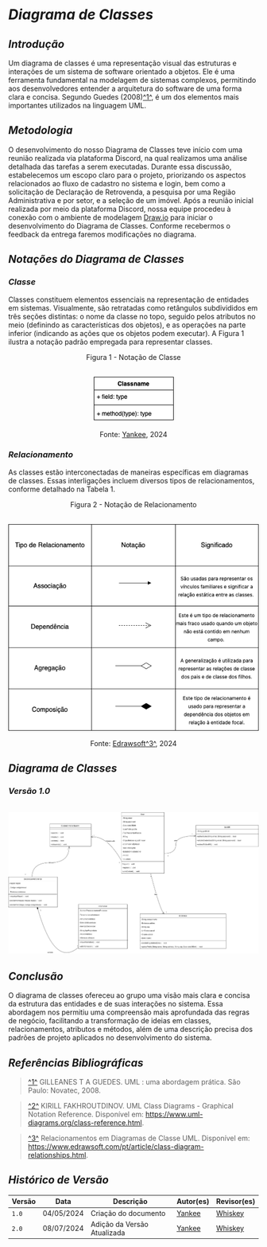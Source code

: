 # <a> *Diagrama de Classes* </a>

## <a> *Introdução* </a>

Um diagrama de classes é uma representação visual das estruturas e interações de um sistema de software orientado a objetos. Ele é uma ferramenta fundamental na modelagem de sistemas complexos, permitindo aos desenvolvedores entender a arquitetura do software de uma forma clara e concisa. Segundo Guedes (2008)<a id="REF1" href="#anchor_1">^1^</a>, é um dos elementos mais importantes utilizados na linguagem UML.

## <a> *Metodologia* </a>

O desenvolvimento do nosso Diagrama de Classes teve início com uma reunião realizada via plataforma Discord, na qual realizamos uma análise detalhada das tarefas a serem executadas. Durante essa discussão, estabelecemos um escopo claro para o projeto, priorizando os aspectos relacionados ao fluxo de cadastro no sistema e login, bem como a solicitação de Declaração de Retrovenda, a pesquisa por uma Região Administrativa e por setor, e a seleção de um imóvel. Após a reunião inicial realizada por meio da plataforma Discord, nossa equipe procedeu à conexão com o ambiente de modelagem [Draw.io](https://app.diagrams.net) para iniciar o desenvolvimento do Diagrama de Classes. Conforme recebermos o feedback da entrega faremos modificações no diagrama.

## <a> *Notações do Diagrama de Classes* </a>

### <a> *Classe* </a>


Classes constituem elementos essenciais na representação de entidades em sistemas. Visualmente, são retratadas como retângulos subdivididos em três seções distintas: o nome da classe no topo, seguido pelos atributos no meio (definindo as características dos objetos), e as operações na parte inferior (indicando as ações que os objetos podem executar). A Figura 1 ilustra a notação padrão empregada para representar classes.

<center>
Figura 1 - Notação de Classe 

<br> ![alt text](../Assets/DiagramaUML/classname.png) <br>

<font>Fonte: <a href="[Yankee](../../Subgrupos/Yankee.md">Yankee</a>, 2024</font>

</center>

### <a> *Relacionamento* </a>
As classes estão interconectadas de maneiras específicas em diagramas de classes. Essas interligações incluem diversos tipos de relacionamentos, conforme detalhado na Tabela 1.

<center>
Figura 2 - Notação de Relacionamento 

<br> ![alt text](../Assets/DiagramaUML/relacionameto.png) <br>

<font>Fonte: <a href="https://www.edrawsoft.com/pt/article/class-diagram-relationships.html">Edrawsoft<a id="REF3" href="#anchor_3">^3^</a></a>, 2024</font>

</center>

## <a> *Diagrama de Classes* </a>

### <a> *Versão 1.0* </a>

<br> ![alt text](../Assets/DiagramaClasse/DiagramaClasseV2.jpg) <br>

## <a> *Conclusão* </a>

O diagrama de classes ofereceu ao grupo uma visão mais clara e concisa da estrutura das entidades e de suas interações no sistema. Essa abordagem nos permitiu uma compreensão mais aprofundada das regras de negócio, facilitando a transformação de ideias em classes, relacionamentos, atributos e métodos, além de uma descrição precisa dos padrões de projeto aplicados no desenvolvimento do sistema.

## <a>*Referências Bibliográficas*</a>

> <a id="anchor_1" href="#REF1">^1^</a> GILLEANES T A GUEDES. UML : uma abordagem prática. São Paulo: Novatec, 2008.

> <a id="anchor_2" href="#REF2">^2^</a> KIRILL FAKHROUTDINOV. UML Class Diagrams - Graphical Notation Reference. Disponível em: https://www.uml-diagrams.org/class-reference.html.

> <a id="ancho_3" href="#REF3">^3^</a> Relacionamentos em Diagramas de Classe UML. Disponível em: https://www.edrawsoft.com/pt/article/class-diagram-relationships.html.

## <a>*Histórico de Versão*</a>

<center>

| Versão | Data       | Descrição                                                          | Autor(es)                                        | Revisor(es)                           |
| ------ | ---------- | ------------------------------------------------------------------ | ------------------------------------------------ | ------------------------------------- |
| `1.0`  | 04/05/2024 | Criação do documento | [Yankee](../../Subgrupos/Yankee.md) | [Whiskey](../../Subgrupos/Whiskey.md) |
| `2.0`  | 08/07/2024 | Adição da Versão Atualizada | [Yankee](../../Subgrupos/Yankee.md) | [Whiskey](../../Subgrupos/Whiskey.md) |


</center>